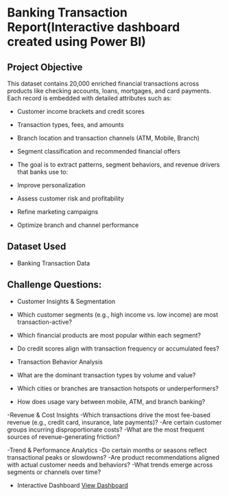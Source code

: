 # Banking Transaction Report(Interactive dashboard created using Power BI)
## Project Objective
This dataset contains 20,000 enriched financial transactions across products like checking accounts, loans, mortgages, and card payments. Each record is embedded with detailed attributes such as:

- Customer income brackets and credit scores
- Transaction types, fees, and amounts
- Branch location and transaction channels (ATM, Mobile, Branch)
- Segment classification and recommended financial offers

- The goal is to extract patterns, segment behaviors, and revenue drivers that banks use to:
- Improve personalization
- Assess customer risk and profitability
- Refine marketing campaigns
- Optimize branch and channel performance


## Dataset Used
- <a herf = "https://github.com/YASHWANTHCHANDRU/Data_Analysis_Dashboard/blob/main/FP20Analytcis_Banking_Dataset_Challenge27_English.xlsx">Banking Transaction Data</a>

## Challenge Questions:
- Customer Insights & Segmentation
- Which customer segments (e.g., high income vs. low income) are most transaction-active?
- Which financial products are most popular within each segment?
- Do credit scores align with transaction frequency or accumulated fees?

- Transaction Behavior Analysis
- What are the dominant transaction types by volume and value?
- Which cities or branches are transaction hotspots or underperformers?
- How does usage vary between mobile, ATM, and branch banking?

-Revenue & Cost Insights
-Which transactions drive the most fee-based revenue (e.g., credit card, insurance, late payments)?
-Are certain customer groups incurring disproportionate costs?
-What are the most frequent sources of revenue-generating friction?

-Trend & Performance Analytics
-Do certain months or seasons reflect transactional peaks or slowdowns?
-Are product recommendations aligned with actual customer needs and behaviors?
-What trends emerge across segments or channels over time?

 - Interactive Dashboard <a href= "https://zoomcharts.com/en/microsoft-power-bi-custom-visuals/challenges/submission/a4ded06e974ea1378726018ee398d0e4?challenge=fp20-analytics-june-2025">View Dashboard</a>


